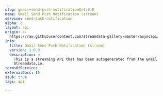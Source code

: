 ```yaml
---
slug: gmail+send-push-notification@v1.0.0
name: Gmail Send Push Notification (stream)
service: send-push-notification
alpha: g
layout: api
origin: >-
  https://raw.githubusercontent.com/streamdata-gallery-master/asyncapi/master/_listings/gmail/gmail-send-push-notification-stream-async.md
info:
  title: Gmail Send Push Notification (stream)
  version: 1.0.0
  description: >-
    This is a streaming API that has been autogenerated from the Gmail using
    Streamdata.io.
termsOfService: ''
externalDocs: {}
stub: true
tags: api

---
```

